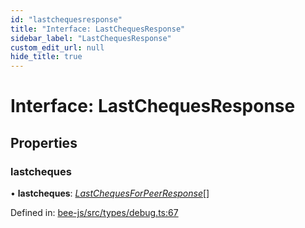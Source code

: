 ```yaml
---
id: "lastchequesresponse"
title: "Interface: LastChequesResponse"
sidebar_label: "LastChequesResponse"
custom_edit_url: null
hide_title: true
---
```


# Interface: LastChequesResponse

## Properties

### lastcheques

• **lastcheques**: [*LastChequesForPeerResponse*](lastchequesforpeerresponse.md)[]

Defined in: [bee-js/src/types/debug.ts:67](https://github.com/ethersphere/bee-js/blob/8087a81/src/types/debug.ts#L67)
